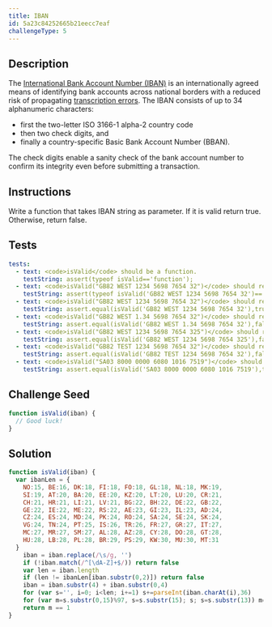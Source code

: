 ```yaml
---
title: IBAN
id: 5a23c84252665b21eecc7eaf
challengeType: 5
---
```


## Description
<section id='description'>
The  <a href="https://en.wikipedia.org/wiki/International_Bank_Account_Number" target="_blank">International Bank Account Number (IBAN)</a>  is an internationally agreed means of identifying bank accounts across national borders with a reduced risk of propagating <a href="https://en.wikipedia.org/wiki/Transcription_error" target="_blank">transcription errors</a>.
The IBAN consists of up to 34 alphanumeric characters:
<ul>
  <li>first the two-letter ISO 3166-1 alpha-2 country code</li>
  <li>then two check digits, and</li>
  <li>finally a country-specific Basic Bank Account Number (BBAN).</li>
</ul>
The check digits enable a sanity check of the bank account number to confirm its integrity even before submitting a transaction.
</section>

## Instructions
<section id='instructions'>
Write a function that takes IBAN string as parameter. If it is valid return true. Otherwise, return false.
</section>

## Tests
<section id='tests'>

```yml
tests:
  - text: <code>isValid</code> should be a function.
    testString: assert(typeof isValid=='function');
  - text: <code>isValid("GB82 WEST 1234 5698 7654 32")</code> should return a boolean.
    testString: assert(typeof isValid('GB82 WEST 1234 5698 7654 32')=='boolean');
  - text: <code>isValid("GB82 WEST 1234 5698 7654 32")</code> should return <code>true</code>.
    testString: assert.equal(isValid('GB82 WEST 1234 5698 7654 32'),true);
  - text: <code>isValid("GB82 WEST 1.34 5698 7654 32")</code> should return <code>false</code>.
    testString: assert.equal(isValid('GB82 WEST 1.34 5698 7654 32'),false);
  - text: <code>isValid("GB82 WEST 1234 5698 7654 325")</code> should return <code>false</code>.
    testString: assert.equal(isValid('GB82 WEST 1234 5698 7654 325'),false);
  - text: <code>isValid("GB82 TEST 1234 5698 7654 32")</code> should return <code>false</code>.
    testString: assert.equal(isValid('GB82 TEST 1234 5698 7654 32'),false);
  - text: <code>isValid("SA03 8000 0000 6080 1016 7519")</code> should return <code>true</code>.
    testString: assert.equal(isValid('SA03 8000 0000 6080 1016 7519'),true);

```

</section>

## Challenge Seed
<section id='challengeSeed'>

<div id='js-seed'>

```js
function isValid(iban) {
  // Good luck!
}
```

</div>

</section>

## Solution
<section id='solution'>


```js
function isValid(iban) {
  var ibanLen = {
  	NO:15, BE:16, DK:18, FI:18, FO:18, GL:18, NL:18, MK:19,
  	SI:19, AT:20, BA:20, EE:20, KZ:20, LT:20, LU:20, CR:21,
  	CH:21, HR:21, LI:21, LV:21, BG:22, BH:22, DE:22, GB:22,
  	GE:22, IE:22, ME:22, RS:22, AE:23, GI:23, IL:23, AD:24,
  	CZ:24, ES:24, MD:24, PK:24, RO:24, SA:24, SE:24, SK:24,
  	VG:24, TN:24, PT:25, IS:26, TR:26, FR:27, GR:27, IT:27,
  	MC:27, MR:27, SM:27, AL:28, AZ:28, CY:28, DO:28, GT:28,
  	HU:28, LB:28, PL:28, BR:29, PS:29, KW:30, MU:30, MT:31
  }
	iban = iban.replace(/\s/g, '')
	if (!iban.match(/^[\dA-Z]+$/)) return false
	var len = iban.length
	if (len != ibanLen[iban.substr(0,2)]) return false
	iban = iban.substr(4) + iban.substr(0,4)
	for (var s='', i=0; i<len; i+=1) s+=parseInt(iban.charAt(i),36)
	for (var m=s.substr(0,15)%97, s=s.substr(15); s; s=s.substr(13)) m=(m+s.substr(0,13))%97
	return m == 1
}

```

</section>
